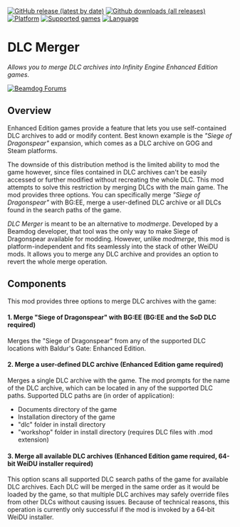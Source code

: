 [![GitHub release (latest by date)](https://img.shields.io/github/v/release/Argent77/A7-DlcMerger?color=darkred&include_prereleases&label=latest%20release)](https://github.com/Argent77/A7-DlcMerger/releases/latest)
[![Github downloads (all releases)](https://img.shields.io/github/downloads/Argent77/A7-DlcMerger/total.svg?color=gold)](https://github.com/Argent77/A7-DlcMerger/releases)
[![Platform](https://img.shields.io/static/v1?label=platform&message=Windows%20%7C%20macOS%20%7C%20Linux%20%7C%20Project%20Infinity&color=informational)](https://github.com/Argent77/A7-DlcMerger/releases/latest)
[![Supported games](https://img.shields.io/static/v1?label=supported%20games&message=BG%3AEE%20%7C%20SoD%20%7C%20BG2%3AEE%20%7C%20EET%20%7C%20IWD%3AEE%20%7C%20PST%3AEE&color=indigo)](https://github.com/Argent77/A7-DlcMerger)
[![Language](https://img.shields.io/static/v1?label=language&message=English%20%7C%20German%20%7C%20Brazilian%20Portuguese%20%7C%20Spanish&color=limegreen)](https://github.com/Argent77/A7-DlcMerger)

# DLC Merger
*Allows you to merge DLC archives into Infinity Engine Enhanced Edition games.*

[![Beamdog Forums](https://img.shields.io/static/v1?label=Discussion&message=Beamdog%20Forums&color=444&labelColor=eee&style=for-the-badge)](https://forums.beamdog.com/discussion/71305 "Beamdog Forums")

## Overview
Enhanced Edition games provide a feature that lets you use self-contained DLC archives to add or modify content. Best known example is the *"Siege of Dragonspear"* expansion, which comes as a DLC archive on GOG and Steam platforms.

The downside of this distribution method is the limited ability to mod the game however, since files contained in DLC archives can't be easily accessed or further modified without recreating the whole DLC. This mod attempts to solve this restriction by merging DLCs with the main game. The mod provides three options. You can specifically merge *"Siege of Dragonspear"* with BG:EE, merge a user-defined DLC archive or all DLCs found in the search paths of the game.

*DLC Merger* is meant to be an alternative to *modmerge*. Developed by a Beamdog developer, that tool was the only way to make Siege of Dragonspear available for modding. However, unlike *modmerge*, this mod is platform-independent and fits seamlessly into the stack of other WeiDU mods. It allows you to merge any DLC archive and provides an option to revert the whole merge operation.

## Components
This mod provides three options to merge DLC archives with the game:

#### 1. Merge "Siege of Dragonspear" with BG:EE (BG:EE and the SoD DLC required)

Merges the "Siege of Dragonspear" from any of the supported DLC locations with Baldur's Gate: Enhanced Edition.

#### 2. Merge a user-defined DLC archive (Enhanced Edition game required)

Merges a single DLC archive with the game. The mod prompts for the name of the DLC archive, which can be located in any of the supported DLC paths. Supported DLC paths are (in order of application):
- Documents directory of the game
- Installation directory of the game
- "dlc" folder in install directory
- "workshop" folder in install directory (requires DLC files with .mod extension)

#### 3. Merge all available DLC archives (Enhanced Edition game required, 64-bit WeiDU installer required)

This option scans all supported DLC search paths of the game for available DLC archives. Each DLC will be merged in the same order as it would be loaded by the game, so that multiple DLC archives may safely override files from other DLCs without causing issues. Because of technical reasons, this operation is currently only successful if the mod is invoked by a 64-bit WeiDU installer.
